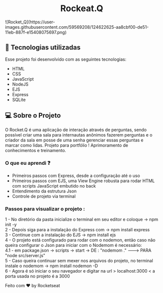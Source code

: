 <h1 align="center">
  Rockeat.Q
</h1>

<p>
  ![Rocket_Q](https://user-images.githubusercontent.com/59569208/124622625-aa8cbf00-de51-11eb-887f-e15408075697.png)

</p>

## 🚀 Tecnologias utilizadas

Esse projeto foi desenvolvido com as seguintes tecnologias:

- HTML
- CSS
- JavaScript
- NodeJS
- EJS
- Express
- SQLite 

## 💻 Sobre o Projeto

O Rocket.Q é uma aplicação de interação através de perguntas, sendo possível criar uma sala para internautas anônimos fazerem perguntas e o criador da sala em posse de uma senha gerenciar essas perguntas e marcar como lidas.
Projeto para portfólio ! Aprimoramento de conhecimentos e treinamento.

### O que eu aprendi :question:

- Primeiros passos com Express, desde a configuração até o uso
- Primeiros passos com EJS, uma View Engine robusta para rodar HTML com scripts JavaScript embutido no back
- Entendimento da estrutura Json
- Controle de projeto via terminal 

### Passos para visualizar o projeto : 

1 -  No diretório da pasta inicialize o terminal em seu editor e coloque -> npm init -y <br>
2 -  Depois siga para a instalação do Express com -> npm install express <br>
3 -  Continue com a instalação do EJS -> npm install ejs <br>
4 -  O projeto está configurado para rodar com o nodemon, então caso não queira configurar o Json para iniciar com o Nodemom é necessário: <br>
  4.1 - em package.json -> scripts -> start -> DE : "nodemom ." ---> PARA "node src/server.js"  <br>
5 - Caso queira continuar sem mexer nos arquivos do projeto, no terminal instale o nodemom -> npm install nodemon -D <br>
6 - Agora é só iniciar o seu navegador e digitar na url  > localhost:3000 <  a porta usada no projeto é a 3000 <br>


Feito com ♥ by Rocketseat 
